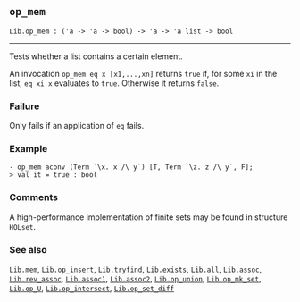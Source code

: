 ## `op_mem`

``` hol4
Lib.op_mem : ('a -> 'a -> bool) -> 'a -> 'a list -> bool
```

------------------------------------------------------------------------

Tests whether a list contains a certain element.

An invocation `op_mem eq x [x1,...,xn]` returns `true` if, for some `xi`
in the list, `eq xi x` evaluates to `true`. Otherwise it returns
`false`.

### Failure

Only fails if an application of `eq` fails.

### Example

``` hol4
- op_mem aconv (Term `\x. x /\ y`) [T, Term `\z. z /\ y`, F];
> val it = true : bool
```

### Comments

A high-performance implementation of finite sets may be found in
structure `HOLset`.

### See also

[`Lib.mem`](#Lib.mem), [`Lib.op_insert`](#Lib.op_insert),
[`Lib.tryfind`](#Lib.tryfind), [`Lib.exists`](#Lib.exists),
[`Lib.all`](#Lib.all), [`Lib.assoc`](#Lib.assoc),
[`Lib.rev_assoc`](#Lib.rev_assoc), [`Lib.assoc1`](#Lib.assoc1),
[`Lib.assoc2`](#Lib.assoc2), [`Lib.op_union`](#Lib.op_union),
[`Lib.op_mk_set`](#Lib.op_mk_set), [`Lib.op_U`](#Lib.op_U),
[`Lib.op_intersect`](#Lib.op_intersect),
[`Lib.op_set_diff`](#Lib.op_set_diff)
